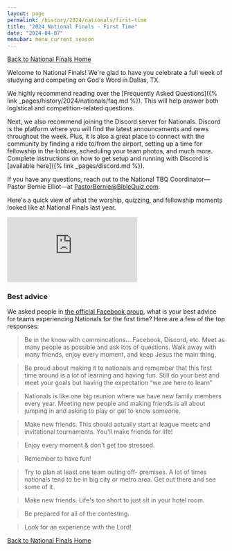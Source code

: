 ```yaml
---
layout: page
permalink: /history/2024/nationals/first-time
title: "2024 National Finals - First Time"
date: "2024-04-07"
menubar: menu_current_season
---
```


<a href="{% link _pages/history/2024/nationals/index.md %}" class="button is-primary">Back to National Finals Home</a>

Welcome to National Finals! We're glad to have you celebrate a full week of studying and competing on God's Word in Dallas, TX.

We highly recommend reading over the [Frequently Asked Questions]({% link _pages/history/2024/nationals/faq.md %}). This will help answer both logistical and competition-related questions.

Next, we also recommend joining the Discord server for Nationals. Discord is the platform where you will find the latest announcements and news throughout the week. Plus, it is also a great place to connect with the community by finding a ride to/from the airport, setting up a time for fellowship in the lobbies, scheduling your team photos, and much more. Complete instructions on how to get setup and running with Discord is [available here]({% link _pages/discord.md %}).

If you have any questions, reach out to the National TBQ Coordinator—Pastor Bernie Elliot—at [PastorBernie@BibleQuiz.com](mailto:pastorbernie@biblequiz.com).

Here's a quick view of what the worship, quizzing, and fellowship moments looked like at National Finals last year.

<iframe class="youtube-video" src="https://www.youtube.com/embed/iJwYKvOuLmI?si=a6dgpdMrLJuEnhdI" title="YouTube video player" frameborder="0" allow="accelerometer; autoplay; clipboard-write; encrypted-media; gyroscope; picture-in-picture; web-share" referrerpolicy="strict-origin-when-cross-origin" allowfullscreen></iframe>

### Best advice

We asked people in [the official Facebook group](https://www.facebook.com/groups/agbiblequiz/posts/7232432523460542/), what is your best advice for teams experiencing Nationals for the first time? Here are a few of the top responses:

> Be in the know with commincations....Facebook, Discord, etc. Meet as many people as possible and ask lots of questions. Walk away with many friends, enjoy every moment, and keep Jesus the main thing.

> Be proud about making it to nationals and remember that this first time around is a lot of learning and having fun. Still do your best and meet your goals but having the expectation “we are here to learn”

> Nationals is like one big reunion where we have new family members every year. Meeting new people and making friends is all about jumping in and asking to play or get to know someone.

> Make new friends. This should actually start at league meets and invitational tournaments. You'll make friends for life!

> Enjoy every moment & don't get too stressed.

> Remember to have fun!

> Try to plan at least one team outing off- premises. A lot of times nationals tend to be in big city or metro area. Get out there and see some of it.

> Make new friends. Life's too short to just sit in your hotel room.

> Be prepared for all of the contesting.

> Look for an experience with the Lord!

<a href="{% link _pages/history/2024/nationals/index.md %}" class="button is-primary">Back to National Finals Home</a>
